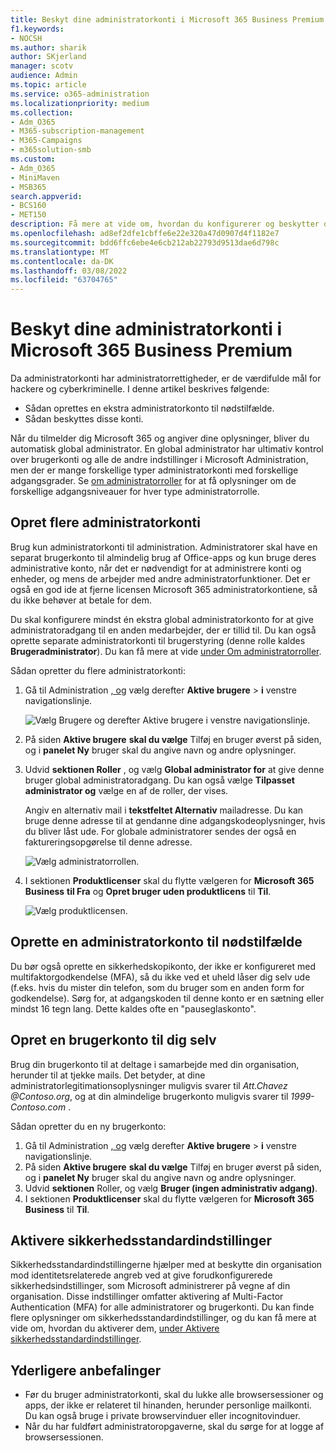 ```yaml
---
title: Beskyt dine administratorkonti i Microsoft 365 Business Premium
f1.keywords:
- NOCSH
ms.author: sharik
author: SKjerland
manager: scotv
audience: Admin
ms.topic: article
ms.service: o365-administration
ms.localizationpriority: medium
ms.collection:
- Adm_O365
- M365-subscription-management
- M365-Campaigns
- m365solution-smb
ms.custom:
- Adm_O365
- MiniMaven
- MSB365
search.appverid:
- BCS160
- MET150
description: Få mere at vide om, hvordan du konfigurerer og beskytter dine administratorkonti Microsoft 365 Business Premium.
ms.openlocfilehash: ad8ef2dfe1cbffe6e22e320a47d0907d4f1182e7
ms.sourcegitcommit: bdd6ffc6ebe4e6cb212ab22793d9513dae6d798c
ms.translationtype: MT
ms.contentlocale: da-DK
ms.lasthandoff: 03/08/2022
ms.locfileid: "63704765"
---
```

# <a name="protect-your-administrator-accounts-in-microsoft-365-business-premium"></a>Beskyt dine administratorkonti i Microsoft 365 Business Premium

Da administratorkonti har administratorrettigheder, er de værdifulde mål for hackere og cyberkriminelle. I denne artikel beskrives følgende:

- Sådan oprettes en ekstra administratorkonto til nødstilfælde.
- Sådan beskyttes disse konti.

Når du tilmelder dig Microsoft 365 og angiver dine oplysninger, bliver du automatisk global administrator. En global administrator har ultimativ kontrol over brugerkonti og alle de andre indstillinger i Microsoft Administration, men der er mange forskellige typer administratorkonti med forskellige adgangsgrader. Se [om administratorroller](/office365/admin/add-users/about-admin-roles) for at få oplysninger om de forskellige adgangsniveauer for hver type administratorrolle.

## <a name="create-additional-admin-accounts"></a>Opret flere administratorkonti

Brug kun administratorkonti til administration. Administratorer skal have en separat brugerkonto til almindelig brug af Office-apps og kun bruge deres administrative konto, når det er nødvendigt for at administrere konti og enheder, og mens de arbejder med andre administratorfunktioner. Det er også en god ide at fjerne licensen Microsoft 365 administratorkontiene, så du ikke behøver at betale for dem.

Du skal konfigurere mindst én ekstra global administratorkonto for at give administratoradgang til en anden medarbejder, der er tillid til. Du kan også oprette separate administratorkonti til brugerstyring (denne rolle kaldes **Brugeradministrator**). Du kan få mere at vide [under Om administratorroller](/office365/admin/add-users/about-admin-roles).

Sådan opretter du flere administratorkonti:

 1. Gå til Administration <a href="https://go.microsoft.com/fwlink/p/?linkid=837890" target="_blank">, og</a> vælg derefter **Aktive brugere** \> **i** venstre navigationslinje.

    ![Vælg Brugere og derefter Aktive brugere i venstre navigationslinje.](../media/Activeusers.png)

 2. På siden **Aktive brugere** **skal du vælge** Tilføj en bruger øverst på siden, og i **panelet Ny** bruger skal du angive navn og andre oplysninger.
 3. Udvid **sektionen Roller** , og vælg **Global administrator for** at give denne bruger global administratoradgang. Du kan også vælge **Tilpasset administrator og** vælge en af de roller, der vises.

    Angiv en alternativ mail i **tekstfeltet Alternativ** mailadresse. Du kan bruge denne adresse til at gendanne dine adgangskodeoplysninger, hvis du bliver låst ude. For globale administratorer sendes der også en faktureringsopgørelse til denne adresse.

    ![Vælg administratorrollen.](../media/adminroles.png)

 4. I sektionen **Produktlicenser** skal du flytte vælgeren for **Microsoft 365 Business** **til Fra** og **Opret bruger uden produktlicens** til **Til**.

    ![Vælg produktlicensen.](../media/productlicense.png)

## <a name="create-an-emergency-admin-account"></a>Oprette en administratorkonto til nødstilfælde

Du bør også oprette en sikkerhedskopikonto, der ikke er konfigureret med multifaktorgodkendelse (MFA), så du ikke ved et uheld låser dig selv ude (f.eks. hvis du mister din telefon, som du bruger som en anden form for godkendelse). Sørg for, at adgangskoden til denne konto er en sætning eller mindst 16 tegn lang. Dette kaldes ofte en "pauseglaskonto".

## <a name="create-a-user-account-for-yourself"></a>Opret en brugerkonto til dig selv

Brug din brugerkonto til at deltage i samarbejde med din organisation, herunder til at tjekke mails. Det betyder, at dine administratorlegitimationsoplysninger muligvis svarer til *Att.Chavez <span></span>@Contoso.org*, og at din almindelige brugerkonto muligvis svarer til *1999-Contoso.com <span></span>*.

Sådan opretter du en ny brugerkonto:

1. Gå til Administration <a href="https://go.microsoft.com/fwlink/p/?linkid=837890" target="_blank">, og</a> vælg derefter **Aktive brugere** \> **i** venstre navigationslinje.
2. På siden **Aktive brugere** **skal du vælge** Tilføj en bruger øverst på siden, og i **panelet Ny** bruger skal du angive navn og andre oplysninger.
3. Udvid **sektionen** Roller, og vælg **Bruger (ingen administrativ adgang)**.
4. I sektionen **Produktlicenser** skal du flytte vælgeren for **Microsoft 365 Business** til **Til**.

## <a name="turn-on-security-defaults"></a>Aktivere sikkerhedsstandardindstillinger

Sikkerhedsstandardindstillingerne hjælper med at beskytte din organisation mod identitetsrelaterede angreb ved at give forudkonfigurerede sikkerhedsindstillinger, som Microsoft administrerer på vegne af din organisation. Disse indstillinger omfatter aktivering af Multi-Factor Authentication (MFA) for alle administratorer og brugerkonti. Du kan finde flere oplysninger om sikkerhedsstandardindstillinger, og du kan få mere at vide om, hvordan du aktiverer dem, [under Aktivere sikkerhedsstandardindstillinger](m365bp-conditional-access.md).

## <a name="additional-recommendations"></a>Yderligere anbefalinger

- Før du bruger administratorkonti, skal du lukke alle browsersessioner og apps, der ikke er relateret til hinanden, herunder personlige mailkonti. Du kan også bruge i private browservinduer eller incognitovinduer.
- Når du har fuldført administratoropgaverne, skal du sørge for at logge af browsersessionen.
